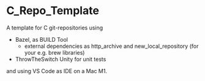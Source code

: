 # C_Repo_Template

A template for C git-repositories using
  - Bazel, as BUILD Tool
    - external dependencies as http_archive and new_local_repository (for your e.g. brew libraries)
  - ThrowTheSwitch Unity for unit tests
  
and using VS Code as IDE on a Mac M1.
   
